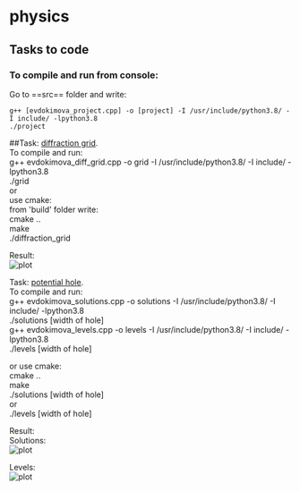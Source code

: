 # physics

## Tasks to code 

### To compile and run from console:  
Go to ==src== folder and write:  
```
g++ [evdokimova_project.cpp] -o [project] -I /usr/include/python3.8/ -I include/ -lpython3.8  
./project  
```

##Task: [diffraction grid](https://github.com/DaryaEvd/physics/tree/main/difraction_grid).  
To compile and run:  
g++ evdokimova_diff_grid.cpp -o grid -I /usr/include/python3.8/ -I include/ -lpython3.8  
./grid   
or  
use cmake:   
from 'build' folder write:  
cmake ..  
make  
./diffraction_grid  

Result:  
![plot](https://github.com/DaryaEvd/physics/blob/main/difraction_grid/Figure_1_diff_grid.png)  
  
Task: [potential hole](https://github.com/DaryaEvd/physics/tree/main/potential_hole).  
To compile and run:  
g++ evdokimova_solutions.cpp -o solutions -I /usr/include/python3.8/ -I include/ -lpython3.8  
./solutions [width of hole]  
g++ evdokimova_levels.cpp -o levels -I /usr/include/python3.8/ -I include/ -lpython3.8   
./levels [width of hole]   
   
or use cmake:  
cmake ..  
make  
./solutions [width of hole]  
or  
./levels [width of hole]  

Result:  
Solutions:  
![plot](https://github.com/DaryaEvd/physics/blob/main/potential_hole/Figure_4.png)  
  
Levels:  
![plot](https://github.com/DaryaEvd/physics/blob/main/potential_hole/Figure_5_levels.png)    



